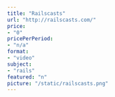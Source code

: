 ```yaml
---
title: "Railscasts"
url: "http://railscasts.com/"
price: 
- "0"
pricePerPeriod: 
- "n/a"
format: 
- "video"
subject: 
- "rails"
featured: "n"
picture: "/static/railscasts.png"
---
```

